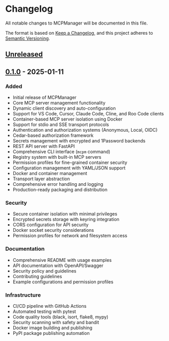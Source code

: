 # Changelog

All notable changes to MCPManager will be documented in this file.

The format is based on [Keep a Changelog](https://keepachangelog.com/en/1.0.0/),
and this project adheres to [Semantic Versioning](https://semver.org/spec/v2.0.0.html).

## [Unreleased]

## [0.1.0] - 2025-01-11

### Added
- Initial release of MCPManager
- Core MCP server management functionality
- Dynamic client discovery and auto-configuration
- Support for VS Code, Cursor, Claude Code, Cline, and Roo Code clients
- Container-based MCP server isolation using Docker
- Support for stdio and SSE transport protocols
- Authentication and authorization systems (Anonymous, Local, OIDC)
- Cedar-based authorization framework
- Secrets management with encrypted and 1Password backends
- REST API server with FastAPI
- Comprehensive CLI interface (`mcpm` command)
- Registry system with built-in MCP servers
- Permission profiles for fine-grained container security
- Configuration management with YAML/JSON support
- Docker and container management
- Transport layer abstraction
- Comprehensive error handling and logging
- Production-ready packaging and distribution

### Security
- Secure container isolation with minimal privileges
- Encrypted secrets storage with keyring integration
- CORS configuration for API security
- Docker socket security considerations
- Permission profiles for network and filesystem access

### Documentation
- Comprehensive README with usage examples
- API documentation with OpenAPI/Swagger
- Security policy and guidelines
- Contributing guidelines
- Example configurations and permission profiles

### Infrastructure
- CI/CD pipeline with GitHub Actions
- Automated testing with pytest
- Code quality tools (black, isort, flake8, mypy)
- Security scanning with safety and bandit
- Docker image building and publishing
- PyPI package publishing automation

[Unreleased]: https://github.com/mcpmanager/mcpmanager/compare/v0.1.0...HEAD
[0.1.0]: https://github.com/mcpmanager/mcpmanager/releases/tag/v0.1.0